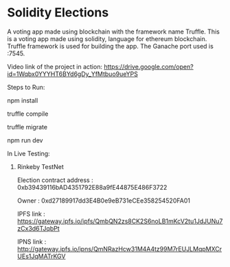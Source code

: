 # Solidity Elections
A voting app made using blockchain with the framework name Truffle.
This is a voting app made using solidity, language for ethereum blockchain.
Truffle framework is used for building the app.
The Ganache port used is :7545.

Video link of the project in action: https://drive.google.com/open?id=1Wqbx0YYYHT6BYd6gDy_YfMtbuo9ueYPS

Steps to Run:

npm install

truffle compile

truffle migrate

npm run dev

In Live Testing: 
1) Rinkeby TestNet

    Election contract address :  0xb39439116bAD4351792E88a9fE44875E486F3722

    Owner : 0xd27189917dd3E4B0e9eB731eCEe358254520FA01

    IPFS link : 
    https://gateway.ipfs.io/ipfs/QmbQN2zs8CK2S6noLB1mKcV2tu1JdJUNu7zCx3d6TJqbPt

    IPNS link :
    http://gateway.ipfs.io/ipns/QmNRazHcw31M4A4tz99M7rEUJLMqpMXCrUEs1JqMATrKGV